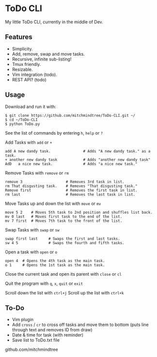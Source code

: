 ToDo CLI
========

My little ToDo CLI, currently in the middle of Dev.


Features
--------

- Simplicity.
- Add, remove, swap and move tasks.
- Recursive, infinite sub-listing!
- Tmux friendly.
- Resizable.
- Vim integration (todo).
- REST API? (todo)


Usage
-----


Download and run it with:

    $ git clone https://github.com/mitchmindtree/ToDo-CLI.git ~/
    $ cd ~/ToDo-CLI
    $ python ToDo.py


See the list of commands by entering `h`, `help` or `?`


Add Tasks with `add` or `+`

    add A new dandy task.               # Adds "A new dandy task." as a task.
    + another new dandy task            # Adds "another new dandy task"
    AdD   a nice new task.              # Adds "a nice new task."

Remove Tasks with `remove` or `rm`

    remove 3                    # Removes 3rd task in list.
    rm That disgusting task.    # Removes "That disgusting task."
    Remove first                # Removes the first task in list.
    rm last                     # Removes the last task in list.

Move Tasks up and down the list with `move` or `mv`

    move 5 2    # Moves 5th task to 2nd position and shuffles list back.
    mv 0 last   # Moves first task to the end of the list.
    mv 7 first  # Moves 7th task to the front of the list.

Swap Tasks with `swap` or `sw`

    swap first last     # Swaps the first and last tasks.
    sw 4 5              # Swaps the fourth and fifth tasks.

Open a task with `open` or `o`

    open 4  # Opens the 4th task as the main task.
    o 1     # Opens the 1st task as the main task.

Close the current task and open its parent with `close` or `cl`

Quit the program with `q`, `x`, `quit` or `exit`

Scroll down the list with `ctrl+j`
Scroll up the list with `ctrl+k`


To-Do
-----

- Vim plugin
- Add `cross` / `cr` to cross off tasks and move them to bottom (puts line through text and removes ID from draw)
- Date & time for task (with reminder)
- Save list to ToDo.txt file


github.com/mitchmindtree

